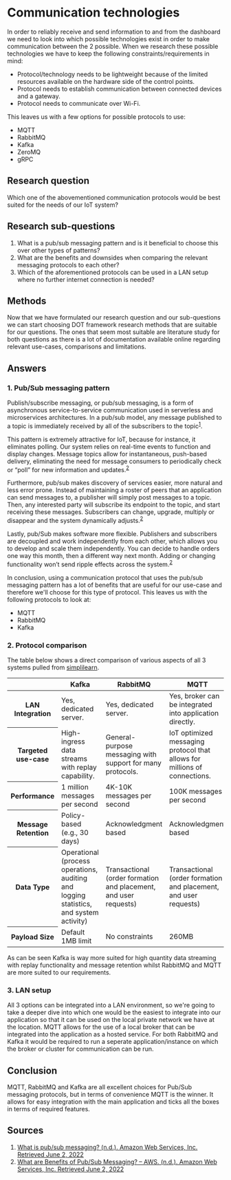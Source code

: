# Communication technologies

In order to reliably receive and send information to and from the dashboard we need to look into which possible technologies exist in order to make communication between the 2 possible. When we research these possible technologies we have to keep the following constraints/requirements in mind:
- Protocol/technology needs to be lightweight because of the limited resources available on the hardware side of the control points.
- Protocol needs to establish communication between connected devices and a gateway.
- Protocol needs to communicate over Wi-Fi.

This leaves us with a few options for possible protocols to use: 
- MQTT
- RabbitMQ
- Kafka
- ZeroMQ
- gRPC

## Research question
Which one of the abovementioned communication protocols would be best suited for the needs of our IoT system?

## Research sub-questions
1. What is a pub/sub messaging pattern and is it beneficial to choose this over other types of patterns?
2. What are the benefits and downsides when comparing the relevant messaging protocols to each other?
3. Which of the aforementioned protocols can be used in a LAN setup where no further internet connection is needed?

## Methods
Now that we have formulated our research question and our sub-questions we can start choosing DOT framework research methods that are suitable for our questions. The ones that seem most suitable are literature study for both questions as there is a lot of documentation available online regarding relevant use-cases, comparisons and limitations.

## Answers
### 1. Pub/Sub messaging pattern
Publish/subscribe messaging, or pub/sub messaging, is a form of asynchronous service-to-service communication used in serverless and microservices architectures. In a pub/sub model, any message published to a topic is immediately received by all of the subscribers to the topic<sup>[1](##Sources)</sup>.

This pattern is extremely attractive for IoT, because for instance, it eliminates polling. Our system relies on real-time events to function and display changes. Message topics allow for instantaneous, push-based delivery, eliminating the need for message consumers to periodically check or “poll” for new information and updates.<sup>[2](##Sources)</sup>

Furthermore, pub/sub makes discovery of services easier, more natural and less error prone. Instead of maintaining a roster of peers that an application can send messages to, a publisher will simply post messages to a topic. Then, any interested party will subscribe its endpoint to the topic, and start receiving these messages. Subscribers can change, upgrade, multiply or disappear and the system dynamically adjusts.<sup>[2](##Sources)</sup>

Lastly, pub/Sub makes software more flexible. Publishers and subscribers are decoupled and work independently from each other, which allows you to develop and scale them independently. You can decide to handle orders one way this month, then a different way next month. Adding or changing functionality won’t send ripple effects across the system.<sup>[2](##Sources)</sup>

In conclusion, using a communication protocol that uses the pub/sub messaging pattern has a lot of benefits that are useful for our use-case and therefore we'll choose for this type of protocol. This leaves us with the following protocols to look at:

- MQTT
- RabbitMQ
- Kafka

### 2. Protocol comparison
The table below shows a direct comparison of various aspects of all 3 systems pulled from [simplilearn](https://www.simplilearn.com/kafka-vs-rabbitmq-article).
<table>
  <thead>
    <tr>
      <th></th>
      <th>Kafka</th>
      <th>RabbitMQ</th>
      <th>MQTT</th>
    </tr>
  </thead>
  <tbody>
    <tr>
      <th>LAN Integration</th>
      <td>Yes, dedicated server.</td>
      <td>Yes, dedicated server.</td>
      <td>Yes, broker can be integrated into application directly.</td>
    </tr>
    <tr>
      <th>Targeted use-case</th>
      <td>High-ingress data streams with replay capability.</td>
      <td>General-purpose messaging with support for many protocols.</td>
      <td>IoT optimized messaging protocol that allows for millions of connections.</td>
    </tr>
    <tr>
      <th>Performance</th>
      <td>1 million messages per second</td>
      <td>4K-10K messages per second</td>
      <td>100K messages per second</td>
    </tr>
    <tr>
      <th>Message Retention</th>
      <td>Policy-based (e.g., 30 days)</td>
      <td>Acknowledgment based</td>
      <td>Acknowledgment based</td>
    </tr>
    <tr>
      <th>Data Type</th>
      <td>Operational (process operations, auditing and logging statistics, and system activity)</td>
      <td>Transactional (order formation and placement, and user requests)</td>
      <td>Transactional (order formation and placement, and user requests)</td>
    </tr>
    <tr>
      <th>Payload Size</th>
      <td>Default 1MB limit</td>
      <td>No constraints</td>
      <td>260MB</td>
    </tr>
  </tbody>
</table>

As can be seen Kafka is way more suited for high quantity data streaming with replay functionality and message retention whilst RabbitMQ and MQTT are more suited to our requirements.

### 3. LAN setup
All 3 options can be integrated into a LAN environment, so we're going to take a deeper dive into which one would be the easiest to integrate into our application so that it can be used on the local private network we have at the location. MQTT allows for the use of a local broker that can be integrated into the application as a hosted service. For both RabbitMQ and Kafka it would be required to run a seperate application/instance on which the broker or cluster for communication can be run.

## Conclusion
MQTT, RabbitMQ and Kafka are all excellent choices for Pub/Sub messaging protocols, but in terms of convenience MQTT is the winner. It allows for easy integration with the main application and ticks all the boxes in terms of required features.

## Sources
1. [What is pub/sub messaging? (n.d.). Amazon Web Services, Inc. Retrieved June 2, 2022](https://aws.amazon.com/pub-sub-messaging/)
2. [ What are Benefits of Pub/Sub Messaging? – AWS. (n.d.). Amazon Web Services, Inc. Retrieved June 2, 2022](https://aws.amazon.com/pub-sub-messaging/benefits/)